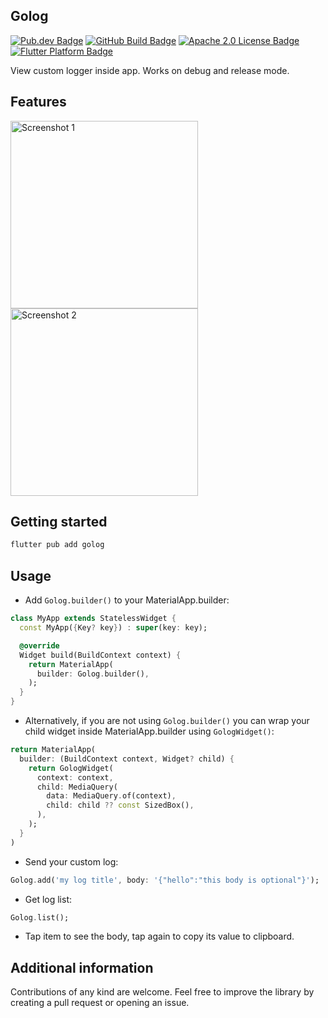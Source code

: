 <!--
This README describes the package. If you publish this package to pub.dev,
this README's contents appear on the landing page for your package.

For information about how to write a good package README, see the guide for
[writing package pages](https://dart.dev/guides/libraries/writing-package-pages).

For general information about developing packages, see the Dart guide for
[creating packages](https://dart.dev/guides/libraries/create-library-packages)
and the Flutter guide for
[developing packages and plugins](https://flutter.dev/developing-packages).
-->

## Golog

<p>
	<a href="https://pub.dev/packages/golog"><img src="https://img.shields.io/pub/v/golog" alt="Pub.dev Badge"></a>
	<a href="https://github.com/irfnyas/golog/actions/workflows/main.yml"><img src="https://github.com/irfnyas/golog/actions/workflows/main.yml/badge.svg" alt="GitHub Build Badge"></a>
	<a href="https://opensource.org/licenses/apache-2-0"><img src="https://img.shields.io/badge/License-Apache_2.0-blue.svg" alt="Apache 2.0 License Badge"></a>
	<a href="https://github.com/irfnyas/golog"><img src="https://img.shields.io/badge/platform-flutter-ff69b4.svg" alt="Flutter Platform Badge"></a>
</p>

View custom logger inside app. Works on debug and release mode.

## Features

<img src="https://github.com/irfnyas/golog/assets/34657831/7ce67ba6-b39c-4eda-bb01-00fca865f191" alt="Screenshot 1" width="300">
<img src="https://github.com/irfnyas/golog/assets/34657831/c49446e5-e3a3-408a-96ae-325bb689ca43" alt="Screenshot 2" width="300">

## Getting started

```dart
flutter pub add golog
```

## Usage

- Add ```Golog.builder()``` to your MaterialApp.builder:

```dart
class MyApp extends StatelessWidget {
  const MyApp({Key? key}) : super(key: key);

  @override
  Widget build(BuildContext context) {
    return MaterialApp(
      builder: Golog.builder(),
    );
  }
}
```

- Alternatively, if you are not using ```Golog.builder()``` you can wrap your child widget inside MaterialApp.builder using ```GologWidget()```:

```dart
return MaterialApp(
  builder: (BuildContext context, Widget? child) {
    return GologWidget(
      context: context,
      child: MediaQuery(
        data: MediaQuery.of(context),
        child: child ?? const SizedBox(),
      ),
    );
  }
)
```

- Send your custom log:

```dart
Golog.add('my log title', body: '{"hello":"this body is optional"}');
```

- Get log list:

```dart
Golog.list();
```

- Tap item to see the body, tap again to copy its value to clipboard.

## Additional information

Contributions of any kind are welcome. Feel free to improve the library by creating a pull request or opening an issue.
